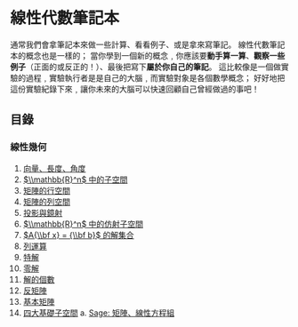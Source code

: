 # 線性代數筆記本

通常我們會拿筆記本來做一些計算、看看例子、或是拿來寫筆記。
線性代數筆記本的概念也是一樣的；
當你學到一個新的概念﹐你應該要**動手算一算**、**觀察一些例子**（正面的或反正的！）、最後把寫下**屬於你自己的筆記**。
這比較像是一個做實驗的過程﹐實驗執行者是是自己的大腦﹐而實驗對象是各個數學概念；
好好地把這份實驗紀錄下來﹐讓你未來的大腦可以快速回顧自己曾經做過的事吧！



## 目錄

### 線性幾何

1. [向量、長度、角度](101-Vector-length-angle.ipynb)
2. [$\\mathbb{R}^n$ 中的子空間](102-Subspaces-in-Rn.ipynb)
3. [矩陣的行空間](103-Column-space-of-a-matrix.ipynb)
4. [矩陣的列空間](104-Row-space-of-a-matrix.ipynb)
5. [投影與鏡射](105-Projection-and-reflection.ipynb)
6. [$\\mathbb{R}^n$ 中的仿射子空間](106-Affine-subspaces-in-Rn.ipynb)
7. [$A{\\bf x} = {\\bf b}$ 的解集合](107-Solution-set-of-Ax-=-b.ipynb)
8. [列運算](108-Row-operations.ipynb)
9. [特解](109-Finding-a-particular-solution.ipynb)
10. [零解](110-Finding-the-homogeneous-solutions.ipynb)
11. [解的個數](111-Number-of-solutions.ipynb)
12. [反矩陣](112-Matrix-inverse.ipynb)
13. [基本矩陣](113-Elementary-matrices.ipynb)
14. [四大基礎子空間](114-Four-fundamental-subspaces.ipynb)
a. [Sage: 矩陣、線性方程組](1aa-Sage-Matrices-and-linear-equations.ipynb)




